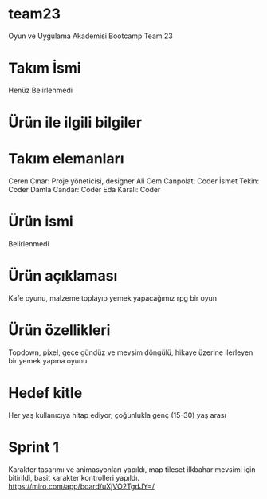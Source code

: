 # team23
Oyun ve Uygulama Akademisi Bootcamp Team 23
# Takım İsmi
Henüz Belirlenmedi
# Ürün ile ilgili bilgiler
# Takım elemanları
Ceren Çınar: Proje yöneticisi, designer
Ali Cem Canpolat: Coder
İsmet Tekin: Coder
Damla Candar: Coder
Eda Karalı: Coder
# Ürün ismi
Belirlenmedi
# Ürün açıklaması
Kafe oyunu, malzeme toplayıp yemek yapacağımız rpg bir oyun
# Ürün özellikleri
Topdown, pixel, gece gündüz ve mevsim döngülü, hikaye üzerine ilerleyen bir yemek yapma oyunu
# Hedef kitle
Her yaş kullanıcıya hitap ediyor, çoğunlukla genç (15-30) yaş arası
# Sprint 1
Karakter tasarımı ve animasyonları yapıldı, map tileset ilkbahar mevsimi için bitirildi, basit karakter kontrolleri yapıldı.  
https://miro.com/app/board/uXjVO2TgdJY=/
